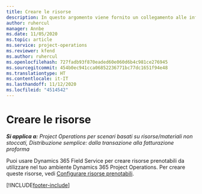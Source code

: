 ```yaml
---
title: Creare le risorse
description: In questo argomento viene fornito un collegamento alle informazioni su come creare risorse prenotabili.
author: ruhercul
manager: Annbe
ms.date: 11/05/2020
ms.topic: article
ms.service: project-operations
ms.reviewer: kfend
ms.author: ruhercul
ms.openlocfilehash: 727fadb93f870eaded60e060d6b4c981ce276945
ms.sourcegitcommit: 454b0ec941cca06852236771bc77dc1651f94e48
ms.translationtype: HT
ms.contentlocale: it-IT
ms.lasthandoff: 11/12/2020
ms.locfileid: "4514542"
---
```

# <a name="create-resources"></a>Creare le risorse

_**Si applica a:** Project Operations per scenari basati su risorse/materiali non stoccati, Distribuzione semplice: dalla transazione alla fatturazione proforma_

Puoi usare Dynamics 365 Field Service per creare risorse prenotabili da utilizzare nel tuo ambiente Dynamics 365 Project Operations. Per creare queste risorse, vedi [Configurare risorse prenotabili](https://docs.microsoft.com/dynamics365/field-service/set-up-bookable-resources).


[!INCLUDE[footer-include](../includes/footer-banner.md)]